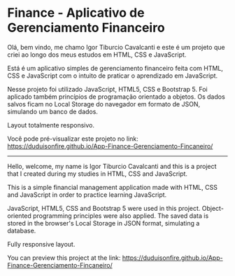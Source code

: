 # Finance - Aplicativo de Gerenciamento Financeiro
Olá, bem vindo, me chamo Igor Tiburcio Cavalcanti e este é um projeto que criei ao longo dos meus estudos em HTML, CSS e JavaScript.

Está é um aplicativo simples de gerenciamento financeiro feita com HTML, CSS e JavaScript com o intuito de praticar o aprendizado em JavaScript.

Nesse projeto foi utilizado JavaScript, HTML5, CSS e Bootstrap 5. Foi aplicado também princípios de programação orientado a objetos.
Os dados salvos ficam no Local Storage do navegador em formato de JSON, simulando um banco de dados.

Layout totalmente responsivo.

Você pode pré-visualizar este projeto no link: https://duduisonfire.github.io/App-Finance-Gerenciamento-Fincaneiro/

---
Hello, welcome, my name is Igor Tiburcio Cavalcanti and this is a project that I created during my studies in HTML, CSS and JavaScript.

This is a simple financial management application made with HTML, CSS and JavaScript in order to practice learning JavaScript.

JavaScript, HTML5, CSS and Bootstrap 5 were used in this project. Object-oriented programming principles were also applied.
The saved data is stored in the browser's Local Storage in JSON format, simulating a database.

Fully responsive layout.

You can preview this project at the link: https://duduisonfire.github.io/App-Finance-Gerenciamento-Fincaneiro/
